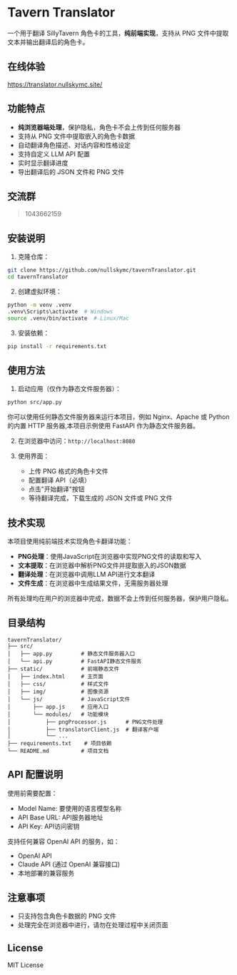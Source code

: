 # Tavern Translator

一个用于翻译 SillyTavern 角色卡的工具，**纯前端实现**，支持从 PNG 文件中提取文本并输出翻译后的角色卡。

## 在线体验

<https://translator.nullskymc.site/>

## 功能特点

- **纯浏览器端处理**，保护隐私，角色卡不会上传到任何服务器
- 支持从 PNG 文件中提取嵌入的角色卡数据
- 自动翻译角色描述、对话内容和性格设定
- 支持自定义 LLM API 配置
- 实时显示翻译进度
- 导出翻译后的 JSON 文件和 PNG 文件

## 交流群

> 1043662159

## 安装说明

1. 克隆仓库：
```bash
git clone https://github.com/nullskymc/tavernTranslator.git
cd tavernTranslator
```

2. 创建虚拟环境：
```bash
python -m venv .venv
.venv\Scripts\activate  # Windows
source .venv/bin/activate  # Linux/Mac
```

3. 安装依赖：
```bash
pip install -r requirements.txt
```

## 使用方法

1. 启动应用（仅作为静态文件服务器）：
```bash
python src/app.py
```

你可以使用任何静态文件服务器来运行本项目，例如 Nginx、Apache 或 Python 的内置 HTTP 服务器,本项目示例使用 FastAPI 作为静态文件服务器。

2. 在浏览器中访问：`http://localhost:8080`

3. 使用界面：
   - 上传 PNG 格式的角色卡文件
   - 配置翻译 API（必填）
   - 点击"开始翻译"按钮
   - 等待翻译完成，下载生成的 JSON 文件或 PNG 文件

## 技术实现

本项目使用纯前端技术实现角色卡翻译功能：

- **PNG处理**：使用JavaScript在浏览器中实现PNG文件的读取和写入
- **文本提取**：在浏览器中解析PNG文件并提取嵌入的JSON数据
- **翻译处理**：在浏览器中调用LLM API进行文本翻译
- **文件生成**：在浏览器中生成结果文件，无需服务器处理

所有处理均在用户的浏览器中完成，数据不会上传到任何服务器，保护用户隐私。

## 目录结构

```
tavernTranslator/
├── src/
│   ├── app.py         # 静态文件服务器入口
│   └── api.py         # FastAPI静态文件服务
├── static/            # 前端静态文件
│   ├── index.html     # 主页面
│   ├── css/           # 样式文件
│   ├── img/           # 图像资源
│   └── js/            # JavaScript文件
│       ├── app.js     # 应用入口
│       └── modules/   # 功能模块
│           ├── pngProcessor.js      # PNG文件处理
│           ├── translatorClient.js  # 翻译客户端
│           └── ...
├── requirements.txt    # 项目依赖
└── README.md          # 项目文档
```

## API 配置说明

使用前需要配置：
- Model Name: 要使用的语言模型名称
- API Base URL: API服务器地址
- API Key: API访问密钥

支持任何兼容 OpenAI API 的服务，如：
- OpenAI API
- Claude API (通过 OpenAI 兼容接口)
- 本地部署的兼容服务

## 注意事项

- 只支持包含角色卡数据的 PNG 文件
- 处理完全在浏览器中进行，请勿在处理过程中关闭页面

## License

MIT License